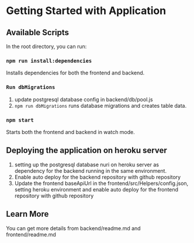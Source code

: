 # Getting Started with Application

## Available Scripts

In the root directory, you can run:

### `npm run install:dependencies`

Installs dependencies for both the frontend and backend.

### `Run dbMigrations`
1. update postgresql database config in backend/db/pool.js
2.  `npm run dbMigrations` runs database migrations and creates table data.

### `npm start`

Starts both the frontend and backend in watch mode.

## Deploying the application on heroku server
1. setting up the postgresql database nuri on heroku server as dependency for the backend running in the same environment.
2. Enable auto deploy for the backend repository with github repository
3. Update the frontend baseApiUrl in the frontend/src/Helpers/config.json, setting heroku environment and enable auto deploy for the frontend repository with github repository

## Learn More

You can get more details from backend/readme.md and frontend/readme.md